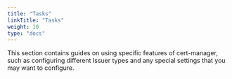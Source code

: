 ```yaml
---
title: "Tasks"
linkTitle: "Tasks"
weight: 10
type: "docs"
---
```


This section contains guides on using specific features of cert-manager,
such as configuring different Issuer types and any special settings that
you may want to configure.
